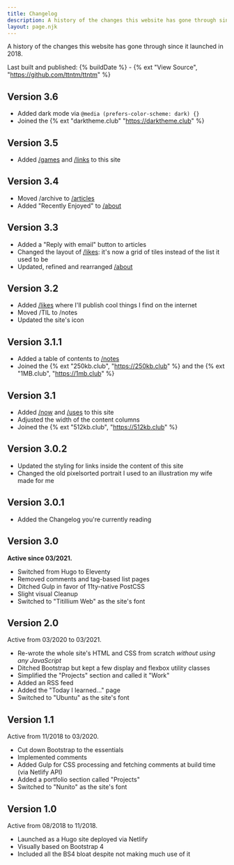 ```yaml
---
title: Changelog
description: A history of the changes this website has gone through since it launched in 2018.
layout: page.njk
---
```


A history of the changes this website has gone through since it launched in 2018.

Last built and published: {% buildDate %} - {% ext "View Source", "https://github.com/ttntm/ttntm" %}

## Version 3.6

- Added dark mode via `@media (prefers-color-scheme: dark) {}`
- Joined the {% ext "darktheme.club" "https://darktheme.club" %}

## Version 3.5

- Added [/games](/games) and [/links](/links) to this site

## Version 3.4

- Moved /archive to [/articles](/articles)
- Added "Recently Enjoyed" to [/about](/about)

## Version 3.3

- Added a "Reply with email" button to articles
- Changed the layout of [/likes](/likes): it's now a grid of tiles instead of the list it used to be
- Updated, refined and rearranged [/about](/about)

## Version 3.2

- Added [/likes](/likes) where I'll publish cool things I find on the internet
- Moved /TIL to /notes
- Updated the site's icon

## Version 3.1.1

- Added a table of contents to [/notes](/notes)
- Joined the {% ext "250kb.club", "https://250kb.club" %} and the {% ext "1MB.club", "https://1mb.club" %}

## Version 3.1

- Added [/now](/now) and [/uses](/uses) to this site
- Adjusted the width of the content columns
- Joined the {% ext "512kb.club", "https://512kb.club" %}

## Version 3.0.2

- Updated the styling for links inside the content of this site
- Changed the old pixelsorted portrait I used to an illustration my wife made for me

## Version 3.0.1

- Added the Changelog you're currently reading

## Version 3.0

**Active since 03/2021.**

- Switched from Hugo to Eleventy
- Removed comments and tag-based list pages
- Ditched Gulp in favor of 11ty-native PostCSS
- Slight visual Cleanup
- Switched to "Titillium Web" as the site's font

## Version 2.0

Active from 03/2020 to 03/2021.

- Re-wrote the whole site's HTML and CSS from scratch _without using any JavaScript_
- Ditched Bootstrap but kept a few display and flexbox utility classes
- Simplified the "Projects" section and called it "Work"
- Added an RSS feed
- Added the "Today I learned..." page
- Switched to "Ubuntu" as the site's font

## Version 1.1

Active from 11/2018 to 03/2020.

- Cut down Bootstrap to the essentials
- Implemented comments
- Added Gulp for CSS processing and fetching comments at build time (via Netlify API)
- Added a portfolio section called "Projects"
- Switched to "Nunito" as the site's font

## Version 1.0

Active from 08/2018 to 11/2018.

- Launched as a Hugo site deployed via Netlify
- Visually based on Bootstrap 4
- Included all the BS4 bloat despite not making much use of it
